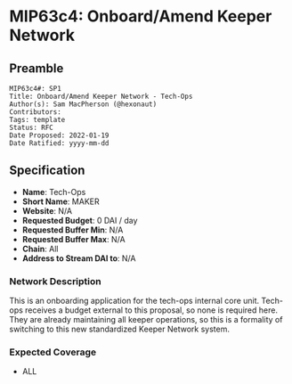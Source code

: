 # MIP63c4: Onboard/Amend Keeper Network

## Preamble

```
MIP63c4#: SP1
Title: Onboard/Amend Keeper Network - Tech-Ops
Author(s): Sam MacPherson (@hexonaut)
Contributors:
Tags: template
Status: RFC
Date Proposed: 2022-01-19
Date Ratified: yyyy-mm-dd
```

## Specification

- **Name**: Tech-Ops
- **Short Name**: MAKER
- **Website**: N/A
- **Requested Budget**: 0 DAI / day
- **Requested Buffer Min**: N/A
- **Requested Buffer Max**: N/A
- **Chain**: All
- **Address to Stream DAI to**: N/A

### Network Description

This is an onboarding application for the tech-ops internal core unit. Tech-ops receives a budget external to this proposal, so none is required here. They are already maintaining all keeper operations, so this is a formality of switching to this new standardized Keeper Network system.

### Expected Coverage

 * ALL